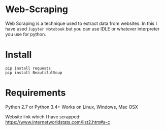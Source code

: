 # Web-Scraping

Web Scraping is a technique used to extract data from websites. In this I have used `Jupyter Notebook` but you can use IDLE or whatever interpreter you use for python.

# Install
```
pip install requests
pip install BeautifulSoup
```

# Requirements

Python 2.7 or Python 3.4+
Works on Linux, Windows, Mac OSX

Website link which I have scrapped: https://www.internetworldstats.com/list2.htm#a-c
